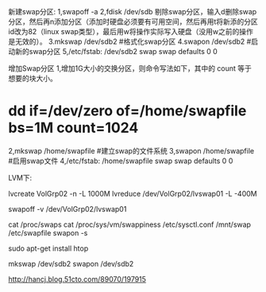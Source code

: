 新建swap分区:
1,swapoff -a
2,fdisk /dev/sdb 剔除swap分区，输入d删除swap分区，然后再n添加分区（添加时硬盘必须要有可用空间，然后再用t将新添的分区id改为82（linux swap类型），最后用w将操作实际写入硬盘（没用w之前的操作是无效的）。
3.mkswap /dev/sdb2   #格式化swap分区
4.swapon /dev/sdb2   #启动新的swap分区
5,/etc/fstab:   /dev/sdb2       swap        swap        defaults        0 0

增加Swap分区
1,增加1G大小的交换分区，则命令写法如下，其中的 count 等于想要的块大小。
# dd if=/dev/zero of=/home/swapfile bs=1M count=1024
2,mkswap /home/swapfile  #建立swap的文件系统
3,swapon /home/swapfile   #启用swap文件
4,/etc/fstab:   /home/swapfile swap swap defaults 0 0

LVM下:

lvcreate VolGrp02 -n   -L 1000M
lvreduce /dev/VolGrp02/lvswap01 -L -400M

swapoff -v /dev/VolGrp02/lvswap01

cat /proc/swaps
cat /proc/sys/vm/swappiness
/etc/sysctl.conf 
/mnt/swap
/etc/swapfile
swapon -s

sudo apt-get install htop 

mkswap /dev/sdb2
swapon /dev/sdb2    

http://hancj.blog.51cto.com/89070/197915